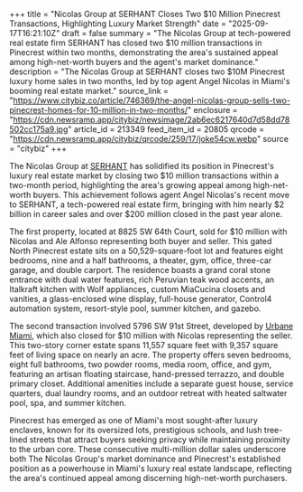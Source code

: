 +++
title = "Nicolas Group at SERHANT Closes Two $10 Million Pinecrest Transactions, Highlighting Luxury Market Strength"
date = "2025-09-17T16:21:10Z"
draft = false
summary = "The Nicolas Group at tech-powered real estate firm SERHANT has closed two $10 million transactions in Pinecrest within two months, demonstrating the area's sustained appeal among high-net-worth buyers and the agent's market dominance."
description = "The Nicolas Group at SERHANT closes two $10M Pinecrest luxury home sales in two months, led by top agent Angel Nicolas in Miami's booming real estate market."
source_link = "https://www.citybiz.co/article/746369/the-angel-nicolas-group-sells-two-pinecrest-homes-for-10-million-in-two-months/"
enclosure = "https://cdn.newsramp.app/citybiz/newsimage/2ab6ec6217640d7d58dd78502cc175a9.jpg"
article_id = 213349
feed_item_id = 20805
qrcode = "https://cdn.newsramp.app/citybiz/qrcode/259/17/joke54cw.webp"
source = "citybiz"
+++

<p>The Nicolas Group at <a href="https://serhant.com" rel="nofollow" target="_blank">SERHANT</a> has solidified its position in Pinecrest's luxury real estate market by closing two $10 million transactions within a two-month period, highlighting the area's growing appeal among high-net-worth buyers. This achievement follows agent Angel Nicolas's recent move to SERHANT, a tech-powered real estate firm, bringing with him nearly $2 billion in career sales and over $200 million closed in the past year alone.</p><p>The first property, located at 8825 SW 64th Court, sold for $10 million with Nicolas and Ale Alfonso representing both buyer and seller. This gated North Pinecrest estate sits on a 50,529-square-foot lot and features eight bedrooms, nine and a half bathrooms, a theater, gym, office, three-car garage, and double carport. The residence boasts a grand coral stone entrance with dual water features, rich Peruvian teak wood accents, an Italkraft kitchen with Wolf appliances, custom MiaCucina closets and vanities, a glass-enclosed wine display, full-house generator, Control4 automation system, resort-style pool, summer kitchen, and gazebo.</p><p>The second transaction involved 5796 SW 91st Street, developed by <a href="https://urbanemiami.com" rel="nofollow" target="_blank">Urbane Miami</a>, which also closed for $10 million with Nicolas representing the seller. This two-story corner estate spans 11,557 square feet with 9,357 square feet of living space on nearly an acre. The property offers seven bedrooms, eight full bathrooms, two powder rooms, media room, office, and gym, featuring an artisan floating staircase, hand-pressed terrazzo, and double primary closet. Additional amenities include a separate guest house, service quarters, dual laundry rooms, and an outdoor retreat with heated saltwater pool, spa, and summer kitchen.</p><p>Pinecrest has emerged as one of Miami's most sought-after luxury enclaves, known for its oversized lots, prestigious schools, and lush tree-lined streets that attract buyers seeking privacy while maintaining proximity to the urban core. These consecutive multi-million dollar sales underscore both The Nicolas Group's market dominance and Pinecrest's established position as a powerhouse in Miami's luxury real estate landscape, reflecting the area's continued appeal among discerning high-net-worth purchasers.</p>